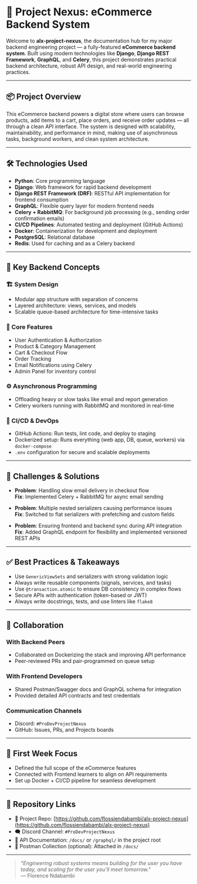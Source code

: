 # 🛒 Project Nexus: eCommerce Backend System

Welcome to **alx-project-nexus**, the documentation hub for my major backend engineering project — a fully-featured **eCommerce backend system**. Built using modern technologies like **Django**, **Django REST Framework**, **GraphQL**, and **Celery**, this project demonstrates practical backend architecture, robust API design, and real-world engineering practices.

---

## 📦 Project Overview

This eCommerce backend powers a digital store where users can browse products, add items to a cart, place orders, and receive order updates — all through a clean API interface. The system is designed with scalability, maintainability, and performance in mind, making use of asynchronous tasks, background workers, and clean system architecture.

---

## 🛠️ Technologies Used

- **Python**: Core programming language
- **Django**: Web framework for rapid backend development
- **Django REST Framework (DRF)**: RESTful API implementation for frontend consumption
- **GraphQL**: Flexible query layer for modern frontend needs
- **Celery + RabbitMQ**: For background job processing (e.g., sending order confirmation emails)
- **CI/CD Pipelines**: Automated testing and deployment (GitHub Actions)
- **Docker**: Containerization for development and deployment
- **PostgreSQL**: Relational database
- **Redis**: Used for caching and as a Celery backend

---

## 🧠 Key Backend Concepts

### 🏗 System Design
- Modular app structure with separation of concerns
- Layered architecture: views, services, and models
- Scalable queue-based architecture for time-intensive tasks

### 🛒 Core Features
- User Authentication & Authorization
- Product & Category Management
- Cart & Checkout Flow
- Order Tracking
- Email Notifications using Celery
- Admin Panel for inventory control

### ⚙ Asynchronous Programming
- Offloading heavy or slow tasks like email and report generation
- Celery workers running with RabbitMQ and monitored in real-time

### 🚀 CI/CD & DevOps
- GitHub Actions: Run tests, lint code, and deploy to staging
- Dockerized setup: Runs everything (web app, DB, queue, workers) via `docker-compose`
- `.env` configuration for secure and scalable deployments

---

## 🧪 Challenges & Solutions

- **Problem**: Handling slow email delivery in checkout flow  
  **Fix**: Implemented Celery + RabbitMQ for async email sending

- **Problem**: Multiple nested serializers causing performance issues  
  **Fix**: Switched to flat serializers with prefetching and custom fields

- **Problem**: Ensuring frontend and backend sync during API integration  
  **Fix**: Added GraphQL endpoint for flexibility and implemented versioned REST APIs

---

## ✅ Best Practices & Takeaways

- Use `GenericViewSets` and serializers with strong validation logic
- Always write reusable components (signals, services, and tasks)
- Use `@transaction.atomic` to ensure DB consistency in complex flows
- Secure APIs with authentication (token-based or JWT)
- Always write docstrings, tests, and use linters like `flake8`

---

## 🤝 Collaboration

### With Backend Peers
- Collaborated on Dockerizing the stack and improving API performance
- Peer-reviewed PRs and pair-programmed on queue setup

### With Frontend Developers
- Shared Postman/Swagger docs and GraphQL schema for integration
- Provided detailed API contracts and test credentials

### Communication Channels
- Discord: `#ProDevProjectNexus`
- GitHub: Issues, PRs, and Projects boards

---

## 📢 First Week Focus

- Defined the full scope of the eCommerce features
- Connected with Frontend learners to align on API requirements
- Set up Docker + CI/CD pipeline for seamless development

---

## 🔗 Repository Links

- 📂 Project Repo: [https://github.com/flossiendabambi/alx-project-nexus](https://github.com/flossiendabambi/alx-project-nexus)
- 🗨 Discord Channel: `#ProDevProjectNexus`
- 📘 API Documentation: `/docs/` or `/graphql/` in the project root
- 🧪 Postman Collection (optional): Attached in `/docs/`

---

> *"Engineering robust systems means building for the user you have today, and scaling for the user you'll meet tomorrow."*  
> — Florence Ndabambi

